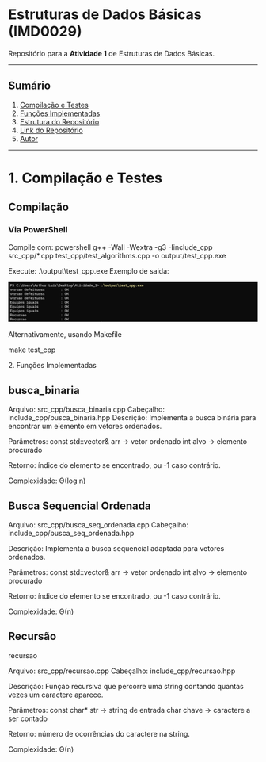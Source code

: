 # Estruturas de Dados Básicas (IMD0029)

Repositório para a **Atividade 1** de Estruturas de Dados Básicas.  

---

##  Sumário
1. [Compilação e Testes](#c1)  
2. [Funções Implementadas](#c2)  
3. [Estrutura do Repositório](#c3)  
4. [Link do Repositório](#c4)  
5. [Autor](#c5)  

---

# <a name="c1"></a>1. Compilação e Testes
## Compilação
###  Via PowerShell
Compile com:
powershell
g++ -Wall -Wextra -g3 -Iinclude_cpp src_cpp/*.cpp test_cpp/test_algorithms.cpp -o output/test_cpp.exe

Execute: 
.\output\test_cpp.exe
Exemplo de saida:

<img src="saida_terminal.png" alt="Execução dos testes">

Alternativamente, usando Makefile

make test_cpp

<a name="c2"></a>2. Funções Implementadas

## busca_binaria

Arquivo: src_cpp/busca_binaria.cpp
Cabeçalho: include_cpp/busca_binaria.hpp
Descrição: Implementa a busca binária para encontrar um elemento em vetores ordenados.

Parâmetros:
const std::vector<int>& arr → vetor ordenado
int alvo → elemento procurado

Retorno: índice do elemento se encontrado, ou -1 caso contrário.

Complexidade: Θ(log n)

## Busca Sequencial Ordenada 

Arquivo: src_cpp/busca_seq_ordenada.cpp
Cabeçalho: include_cpp/busca_seq_ordenada.hpp

Descrição: Implementa a busca sequencial adaptada para vetores ordenados.

Parâmetros:
const std::vector<int>& arr → vetor ordenado
int alvo → elemento procurado

Retorno: índice do elemento se encontrado, ou -1 caso contrário.

Complexidade: Θ(n)

## Recursão 
recursao

Arquivo: src_cpp/recursao.cpp
Cabeçalho: include_cpp/recursao.hpp

Descrição: Função recursiva que percorre uma string contando quantas vezes um caractere aparece.

Parâmetros:
const char* str → string de entrada
char chave → caractere a ser contado

Retorno: número de ocorrências do caractere na string.

Complexidade: Θ(n)
